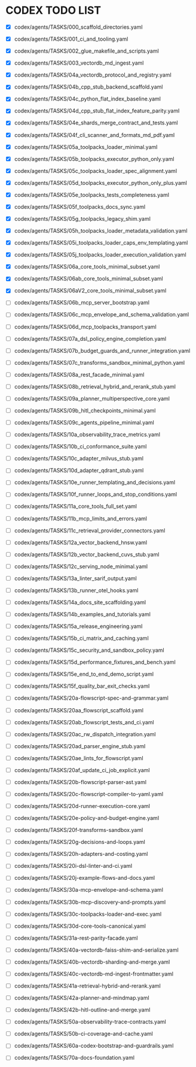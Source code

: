 # CODEX TODO LIST

- [x] codex/agents/TASKS/000_scaffold_directories.yaml 
- [x] codex/agents/TASKS/001_ci_and_tooling.yaml 
- [x] codex/agents/TASKS/002_glue_makefile_and_scripts.yaml 
- [x] codex/agents/TASKS/003_vectordb_md_ingest.yaml 

- [x] codex/agents/TASKS/04a_vectordb_protocol_and_registry.yaml
- [x] codex/agents/TASKS/04b_cpp_stub_backend_scaffold.yaml
- [x] codex/agents/TASKS/04c_python_flat_index_baseline.yaml
- [x] codex/agents/TASKS/04d_cpp_stub_flat_index_feature_parity.yaml
- [x] codex/agents/TASKS/04e_shards_merge_contract_and_tests.yaml
- [x] codex/agents/TASKS/04f_cli_scanner_and_formats_md_pdf.yaml

- [x] codex/agents/TASKS/05a_toolpacks_loader_minimal.yaml
- [x] codex/agents/TASKS/05b_toolpacks_executor_python_only.yaml

- [x] codex/agents/TASKS/05c_toolpacks_loader_spec_alignment.yaml
- [x] codex/agents/TASKS/05d_toolpacks_executor_python_only_plus.yaml
- [x] codex/agents/TASKS/05e_toolpacks_tests_completeness.yaml
- [x] codex/agents/TASKS/05f_toolpacks_docs_sync.yaml
- [x] codex/agents/TASKS/05g_toolpacks_legacy_shim.yaml
- [x] codex/agents/TASKS/05h_toolpacks_loader_metadata_validation.yaml
- [x] codex/agents/TASKS/05i_toolpacks_loader_caps_env_templating.yaml
- [x] codex/agents/TASKS/05j_toolpacks_loader_execution_validation.yaml

- [x] codex/agents/TASKS/06a_core_tools_minimal_subset.yaml
- [x] codex/agents/TASKS/06ab_core_tools_minimal_subset.yaml
- [x] codex/agents/TASKS/06aV2_core_tools_minimal_subset.yaml
- [ ] codex/agents/TASKS/06b_mcp_server_bootstrap.yaml
- [ ] codex/agents/TASKS/06c_mcp_envelope_and_schema_validation.yaml
- [ ] codex/agents/TASKS/06d_mcp_toolpacks_transport.yaml

- [ ] codex/agents/TASKS/07a_dsl_policy_engine_completion.yaml
- [ ] codex/agents/TASKS/07b_budget_guards_and_runner_integration.yaml
- [ ] codex/agents/TASKS/07c_transforms_sandbox_minimal_python.yaml

- [ ] codex/agents/TASKS/08a_rest_facade_minimal.yaml
- [ ] codex/agents/TASKS/08b_retrieval_hybrid_and_rerank_stub.yaml

- [ ] codex/agents/TASKS/09a_planner_multiperspective_core.yaml
- [ ] codex/agents/TASKS/09b_hitl_checkpoints_minimal.yaml
- [ ] codex/agents/TASKS/09c_agents_pipeline_minimal.yaml

- [ ] codex/agents/TASKS/10a_observability_trace_metrics.yaml
- [ ] codex/agents/TASKS/10b_ci_conformance_suite.yaml
- [ ] codex/agents/TASKS/10c_adapter_milvus_stub.yaml
- [ ] codex/agents/TASKS/10d_adapter_qdrant_stub.yaml
- [ ] codex/agents/TASKS/10e_runner_templating_and_decisions.yaml
- [ ] codex/agents/TASKS/10f_runner_loops_and_stop_conditions.yaml

- [ ] codex/agents/TASKS/11a_core_tools_full_set.yaml
- [ ] codex/agents/TASKS/11b_mcp_limits_and_errors.yaml
- [ ] codex/agents/TASKS/11c_retrieval_provider_connectors.yaml

- [ ] codex/agents/TASKS/12a_vector_backend_hnsw.yaml
- [ ] codex/agents/TASKS/12b_vector_backend_cuvs_stub.yaml
- [ ] codex/agents/TASKS/12c_serving_node_minimal.yaml

- [ ] codex/agents/TASKS/13a_linter_sarif_output.yaml
- [ ] codex/agents/TASKS/13b_runner_otel_hooks.yaml

- [ ] codex/agents/TASKS/14a_docs_site_scaffolding.yaml
- [ ] codex/agents/TASKS/14b_examples_and_tutorials.yaml

- [ ] codex/agents/TASKS/15a_release_engineering.yaml
- [ ] codex/agents/TASKS/15b_ci_matrix_and_caching.yaml
- [ ] codex/agents/TASKS/15c_security_and_sandbox_policy.yaml
- [ ] codex/agents/TASKS/15d_performance_fixtures_and_bench.yaml
- [ ] codex/agents/TASKS/15e_end_to_end_demo_script.yaml
- [ ] codex/agents/TASKS/15f_quality_bar_exit_checks.yaml

- [ ] codex/agents/TASKS/20a-flowscript-spec-and-grammar.yaml
- [ ] codex/agents/TASKS/20aa_flowscript_scaffold.yaml
- [ ] codex/agents/TASKS/20ab_flowscript_tests_and_ci.yaml
- [ ] codex/agents/TASKS/20ac_rw_dispatch_integration.yaml
- [ ] codex/agents/TASKS/20ad_parser_engine_stub.yaml
- [ ] codex/agents/TASKS/20ae_lints_for_flowscript.yaml
- [ ] codex/agents/TASKS/20af_update_ci_job_explicit.yaml

- [ ] codex/agents/TASKS/20b-flowscript-parser-ast.yaml
- [ ] codex/agents/TASKS/20c-flowscript-compiler-to-yaml.yaml
- [ ] codex/agents/TASKS/20d-runner-execution-core.yaml
- [ ] codex/agents/TASKS/20e-policy-and-budget-engine.yaml
- [ ] codex/agents/TASKS/20f-transforms-sandbox.yaml
- [ ] codex/agents/TASKS/20g-decisions-and-loops.yaml
- [ ] codex/agents/TASKS/20h-adapters-and-costing.yaml
- [ ] codex/agents/TASKS/20i-dsl-linter-and-ci.yaml
- [ ] codex/agents/TASKS/20j-example-flows-and-docs.yaml

- [ ] codex/agents/TASKS/30a-mcp-envelope-and-schema.yaml
- [ ] codex/agents/TASKS/30b-mcp-discovery-and-prompts.yaml
- [ ] codex/agents/TASKS/30c-toolpacks-loader-and-exec.yaml
- [ ] codex/agents/TASKS/30d-core-tools-canonical.yaml

- [ ] codex/agents/TASKS/31a-rest-parity-facade.yaml

- [ ] codex/agents/TASKS/40a-vectordb-faiss-shim-and-serialize.yaml
- [ ] codex/agents/TASKS/40b-vectordb-sharding-and-merge.yaml
- [ ] codex/agents/TASKS/40c-vectordb-md-ingest-frontmatter.yaml

- [ ] codex/agents/TASKS/41a-retrieval-hybrid-and-rerank.yaml

- [ ] codex/agents/TASKS/42a-planner-and-mindmap.yaml
- [ ] codex/agents/TASKS/42b-hitl-outline-and-merge.yaml

- [ ] codex/agents/TASKS/50a-observability-trace-contracts.yaml
- [ ] codex/agents/TASKS/50b-ci-coverage-and-cache.yaml

- [ ] codex/agents/TASKS/60a-codex-bootstrap-and-guardrails.yaml

- [ ] codex/agents/TASKS/70a-docs-foundation.yaml
